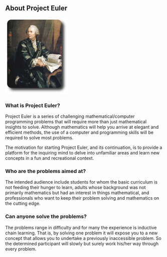 

<div id="about_page">

## About Project Euler

![Leonhard Euler (1707-1783)](res/euler_portrait.png)

### What is Project Euler?

Project Euler is a series of challenging mathematical/computer programming problems that will require more than just mathematical insights to solve. Although mathematics will help you arrive at elegant and efficient methods, the use of a computer and programming skills will be required to solve most problems.  

The motivation for starting Project Euler, and its continuation, is to provide a platform for the inquiring mind to delve into unfamiliar areas and learn new concepts in a fun and recreational context.

### Who are the problems aimed at?

The intended audience include students for whom the basic curriculum is not feeding their hunger to learn, adults whose background was not primarily mathematics but had an interest in things mathematical, and professionals who want to keep their problem solving and mathematics on the cutting edge.

### Can anyone solve the problems?

The problems range in difficulty and for many the experience is inductive chain learning. That is, by solving one problem it will expose you to a new concept that allows you to undertake a previously inaccessible problem. So the determined participant will slowly but surely work his/her way through every problem.


